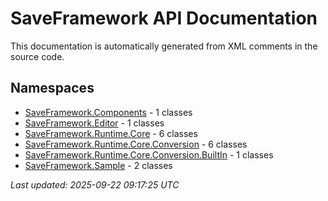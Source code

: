 # SaveFramework API Documentation

This documentation is automatically generated from XML comments in the source code.

## Namespaces

- [SaveFramework.Components](SaveFramework-Components.md) - 1 classes
- [SaveFramework.Editor](SaveFramework-Editor.md) - 1 classes
- [SaveFramework.Runtime.Core](SaveFramework-Runtime-Core.md) - 6 classes
- [SaveFramework.Runtime.Core.Conversion](SaveFramework-Runtime-Core-Conversion.md) - 6 classes
- [SaveFramework.Runtime.Core.Conversion.BuiltIn](SaveFramework-Runtime-Core-Conversion-BuiltIn.md) - 1 classes
- [SaveFramework.Sample](SaveFramework-Sample.md) - 2 classes

*Last updated: 2025-09-22 09:17:25 UTC*
